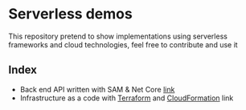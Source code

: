 # Serverless demos

This repository pretend to show implementations using serverless frameworks and cloud technologies, feel free to contribute and use it

## Index

- Back end API written with SAM & Net Core [link](api-sam/src/Sample)
- Infrastructure as a code with [Terraform](iac/terraform) and [CloudFormation](iac/cloudformation) link